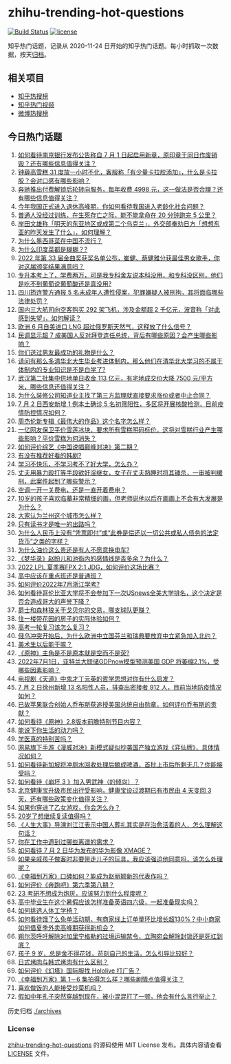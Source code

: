 # zhihu-trending-hot-questions

[![Build Status](https://github.com/justjavac/zhihu-trending-hot-questions/workflows/ci/badge.svg?branch=master)](https://github.com/justjavac/zhihu-trending-hot-questions/actions)
[![license](https://img.shields.io/github/license/justjavac/zhihu-trending-hot-questions)](https://github.com/justjavac/zhihu-trending-hot-questions/blob/master/LICENSE)

知乎热门话题，记录从 2020-11-24 日开始的知乎热门话题。每小时抓取一次数据，按天[归档](./archives)。

## 相关项目

- [知乎热搜榜](https://github.com/justjavac/zhihu-trending-top-search)
- [知乎热门视频](https://github.com/justjavac/zhihu-trending-hot-video)
- [微博热搜榜](https://github.com/justjavac/weibo-trending-hot-search)

## 今日热门话题

<!-- BEGIN -->
<!-- 最后更新时间 Sun Jul 03 2022 07:17:22 GMT+0800 (China Standard Time) -->

1. [如何看待南京银行发布公告称自 7 月 1 日起启用新章，原印章于同日作废销毁？还有哪些信息值得关注？](https://www.zhihu.com/question/540988171)
1. [钟薛高雪糕 31 度放一小时不化，客服称「有少量卡拉胶添加」，什么是卡拉胶？会对口感有哪些影响？](https://www.zhihu.com/question/541175444)
1. [奔驰推出付费解锁后轮转向服务，每年收费 4998 元，这一做法是否合理？还有哪些信息值得关注？](https://www.zhihu.com/question/540960588)
1. [今年我国正式进入退休高峰期，你如何看待我国进入老龄化社会问题？](https://www.zhihu.com/question/540997984)
1. [普通人没经过训练，在生死存亡之际，能不能拿命在 20 分钟跑完 5 公里？](https://www.zhihu.com/question/421947026)
1. [岸田文雄称「明天的东亚地区或成第二个乌克兰」，外交部奉劝日方「想想东亚的昨天发生了什么」，如何理解？](https://www.zhihu.com/question/541109262)
1. [为什么墨西哥菜在中国不流行？](https://www.zhihu.com/question/32767614)
1. [为什么印度菜都是糊糊？?](https://www.zhihu.com/question/512929578)
1. [2022 年第 33 届金曲奖获奖名单公布，崔健、蔡健雅分获最佳男女歌手，你对这届颁奖结果满意吗？](https://www.zhihu.com/question/541159034)
1. [专升本考上了，学费两万，可是我专科舍友说本科没用，和专科没区别，他们是吃不到葡萄说葡萄酸还是真没用?](https://www.zhihu.com/question/540620540)
1. [四川筠连警方通报 5 名未成年人遭性侵案，犯罪嫌疑人被刑拘，其将面临哪些法律处罚？](https://www.zhihu.com/question/541104484)
1. [国内三大航司向空客购买 292 架飞机，涉及金额超 2 千亿元，波音称「对此感到失望」，如何解读？](https://www.zhihu.com/question/541010160)
1. [欧洲 6 月自美进口 LNG 超过俄罗斯天然气，这释放了什么信号？](https://www.zhihu.com/question/541088837)
1. [民调显示超 7 成美国人反对拜登连任总统，背后有哪些原因？会产生哪些影响？](https://www.zhihu.com/question/541146851)
1. [你们送过男友最成功的礼物是什么？](https://www.zhihu.com/question/25865753)
1. [请问有那么多清华北大生毕业考进体制内，那么他们在清华北大学习的不属于体制内的专业知识是不是白学了?](https://www.zhihu.com/question/537429132)
1. [武汉第二批集中供地单日收金 113 亿元，有宅地成交价大降 7500 元/平方米，哪些信息还值得关注？](https://www.zhihu.com/question/540655454)
1. [为什么装修公司知道业主找了第三方监理就直接要求涨价或者中止合同？](https://www.zhihu.com/question/269400900)
1. [7 月 2 日西安新增 1 例本土确诊 5 名初筛阳性，多区将开展核酸检测，目前疫情防控情况如何？](https://www.zhihu.com/question/541169739)
1. [周杰伦新专辑《最伟大的作品》这个名字怎么样？](https://www.zhihu.com/question/541019037)
1. [一亿网友保卫平价雪莲冰块，要求所有雪糕明码标价，这将对雪糕行业产生哪些影响？平价雪糕为何消失？](https://www.zhihu.com/question/541150716)
1. [如何评价综艺《中国说唱巅峰对决》第二期？](https://www.zhihu.com/question/541154096)
1. [有没有推荐好看的韩剧?](https://www.zhihu.com/question/513838842)
1. [学习不快乐，不学习考不了好大学，怎么办？](https://www.zhihu.com/question/541163540)
1. [丈夫用暴力殴打等手段欲奸淫继女，女子在丈夫熟睡时将其锤杀，一审被判缓刑，此案件起到了哪些警示？](https://www.zhihu.com/question/540613802)
1. [空调一开一关费电，还是一直开着费电？](https://www.zhihu.com/question/285831334)
1. [10岁的孩子喜欢临摹非常精细的画，但老师说他以后在画画上不会有大发展是为什么？](https://www.zhihu.com/question/46904078)
1. [大家认为兰州这个城市怎么样？](https://www.zhihu.com/question/473896667)
1. [只有读书才是唯一的出路吗？](https://www.zhihu.com/question/539503444)
1. [为什么人民币上没有“凭票即付”或“此券是偿还以一切公共或私人债务的法定货币”之类的字样？](https://www.zhihu.com/question/517275101)
1. [为什么油价这么贵还是有人不愿意换电车?](https://www.zhihu.com/question/525553049)
1. [《梦华录》赵盼儿和池衙内的感情线是否多余？为什么？](https://www.zhihu.com/question/539896334)
1. [2022 LPL 夏季赛FPX 2:1 JDG，如何评价这场比赛？](https://www.zhihu.com/question/541157554)
1. [高中应该在重点班还是普通班？](https://www.zhihu.com/question/541140419)
1. [如何评价2022年7月浙江学考?](https://www.zhihu.com/question/540838728)
1. [如何看待哥伦比亚大学将不会参加下一次USnews全美大学排名，这个决定是否会造成哥大的声誉下降？](https://www.zhihu.com/question/541030100)
1. [爵士和森林狼关于戈贝尔的交易，哪支球队更赚？](https://www.zhihu.com/question/541099467)
1. [住一楼带花园的房子的实际体验如何？](https://www.zhihu.com/question/24249319)
1. [高考一轮复习该怎么复习？](https://www.zhihu.com/question/60083427)
1. [俄乌冲突开始后，为什么欧洲中立国芬兰和瑞典要放弃中立紧急加入北约？](https://www.zhihu.com/question/541085628)
1. [美术生以后能干嘛？](https://www.zhihu.com/question/446125824)
1. [《原神》主角是不是原本就是空而不是荧?](https://www.zhihu.com/question/540920457)
1. [2022年7月1日，亚特兰大联储GDPnow模型预测美国 GDP 将萎缩2.1%，受哪些因素影响？](https://www.zhihu.com/question/540975767)
1. [电视剧《天道》中鬼才丁元英的哲学思想对你有什么启发？](https://www.zhihu.com/question/65699078)
1. [7 月 2 日徐州新增 13 名阳性人员，排查出密接者 912 人，目前当地防疫情况如何？](https://www.zhihu.com/question/541154693)
1. [已故苹果联合创始人乔布斯获追授美国总统自由勋章，如何评价乔布斯的贡献？](https://www.zhihu.com/question/541089467)
1. [如何看待《原神》2.8版本前瞻特别节目内容？](https://www.zhihu.com/question/541167745)
1. [能说下你生活的动力吗？](https://www.zhihu.com/question/540846596)
1. [学医真的特别苦吗？](https://www.zhihu.com/question/370495399)
1. [网易旗下手游《漫威对决》新模式疑似抄袭国产独立游戏《弈仙牌》，具体情况如何？](https://www.zhihu.com/question/540924808)
1. [如何看待新加坡将冲厕水回收处理后酿成啤酒，首批上市后所剩无几？你能接受吗？](https://www.zhihu.com/question/541017301)
1. [如何看待《崩坏 3 》加入男武神（的倾向）？](https://www.zhihu.com/question/359188941)
1. [北京健康宝升级市民出行受影响，健康宝设过渡期已有市民由 4 天变回 3 天，还有哪些政策变化值得关注？](https://www.zhihu.com/question/541143752)
1. [如果你穿进了乙女游戏，你会怎么办？](https://www.zhihu.com/question/511876153)
1. [20岁了想继续复读值得吗？](https://www.zhihu.com/question/541104274)
1. [《人生大事》导演刘江江表示中国人葬礼其实是在治愈活着的人，怎么理解这句话？](https://www.zhihu.com/question/540749787)
1. [你在工作中遇到过哪些离谱的需求？](https://www.zhihu.com/question/540917215)
1. [如何看待 7 月 2 日华为发布的华为影像 XMAGE？](https://www.zhihu.com/question/541102390)
1. [如果亲戚孩子做客时非要带走儿子的玩具，我应该强迫他同意吗，该怎么处理呢？](https://www.zhihu.com/question/362768465)
1. [《幸福到万家》口碑如何？能成为赵丽颖新的代表作吗？](https://www.zhihu.com/question/540608255)
1. [如何评价《奔跑吧》第六季第八期？](https://www.zhihu.com/question/541002025)
1. [23 考研不想成为炮灰，应该努力到什么程度呢？](https://www.zhihu.com/question/540137319)
1. [高中毕业生在这个暑假应该怎样准备英语四六级，一起准备现实吗？](https://www.zhihu.com/question/329190218)
1. [如何挑选人体工学椅？](https://www.zhihu.com/question/63627754)
1. [如何看待饿了么免单活动期，有商家线上订单量环比增长超130%？中小商家如何借夏季外卖高峰期获得新机会？](https://www.zhihu.com/question/540936528)
1. [朔尔茨呼吁解除对加里宁格勒的过境运输禁令，立陶宛会解除封锁还是死扛到底？](https://www.zhihu.com/question/541078507)
1. [孩子 9 岁，总是舍不得花钱，苛刻自己的生活，怎么引导比较好？](https://www.zhihu.com/question/538909242)
1. [日式烤肉与韩式烤肉有什么区别？](https://www.zhihu.com/question/27376526)
1. [如何评价《幻塔》国际服找 Hololive 打广告？](https://www.zhihu.com/question/540833458)
1. [《幸福到万家》第 1－6 集拍得怎么样？哪些剧情点值得关注？](https://www.zhihu.com/question/540823426)
1. [喜欢做饭的人能接受炒菜机吗？](https://www.zhihu.com/question/520944568)
1. [假如中年孔子突然穿越到现在，被小混混打了一顿，他会有什么言行举止？](https://www.zhihu.com/question/319920103)

<!-- END -->

历史归档 [./archives](./archives)

### License

[zhihu-trending-hot-questions](https://github.com/justjavac/zhihu-trending-hot-questions)
的源码使用 MIT License 发布。具体内容请查看 [LICENSE](./LICENSE) 文件。

